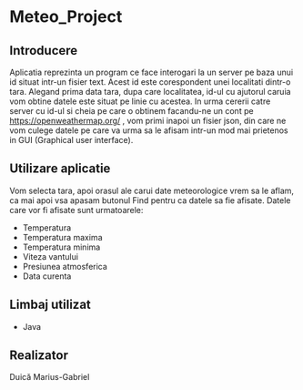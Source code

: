 # Meteo_Project
## Introducere
Aplicatia reprezinta un program ce face interogari la un server pe baza unui id situat intr-un fisier text. Acest id este corespondent unei localitati dintr-o tara.
Alegand prima data tara, dupa care localitatea, id-ul cu ajutorul caruia vom obtine datele este situat pe linie cu acestea. In urma cererii catre server cu id-ul si cheia
pe care o obtinem facandu-ne un cont pe https://openweathermap.org/ , vom primi inapoi un fisier json, din care ne vom culege datele pe care va urma sa le afisam intr-un mod
mai prietenos in GUI (Graphical user interface).

## Utilizare aplicatie
Vom selecta tara, apoi orasul ale carui date meteorologice vrem sa le aflam, ca mai apoi vsa apasam butonul Find pentru ca datele sa fie afisate. 
Datele care vor fi afisate sunt urmatoarele:
- Temperatura
- Temperatura maxima
- Temperatura minima
- Viteza vantului
- Presiunea atmosferica
- Data curenta


## Limbaj utilizat
- Java

## Realizator
Duică Marius-Gabriel
